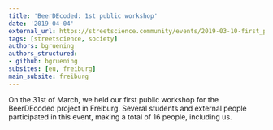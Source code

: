```yaml
---
title: 'BeerDEcoded: 1st public workshop'
date: '2019-04-04'
external_url: https://streetscience.community/events/2019-03-10-first_public_workshop/
tags: [streetscience, society]
authors: bgruening
authors_structured:
- github: bgruening
subsites: [eu, freiburg]
main_subsite: freiburg
---
```


On the 31st of March, we held our first public workshop for the BeerDEcoded project in Freiburg.
Several students and external people participated in this event, making a total of 16 people, including us.

